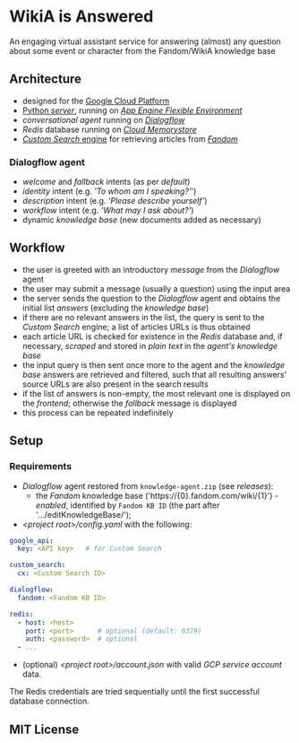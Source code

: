 # WikiA is Answered

An engaging virtual assistant service for answering (almost) any question about some event or character from the Fandom/WikiA knowledge base

## Architecture
- designed for the [Google Cloud Platform](https://cloud.google.com/)
- [Python *server*](https://bareasgi.readthedocs.io/en/latest/), running on [*App Engine Flexible Environment*](https://cloud.google.com/appengine/docs/flexible/)
- *conversational agent* running on [*Dialogflow*](https://dialogflow.com/)
- *Redis* database running on [*Cloud Memorystore*](https://cloud.google.com/memorystore/)
- [*Custom Search* engine](https://www.google.com/cse/) for retrieving articles from [*Fandom*](https://www.fandom.com/)

### Dialogflow agent
- *welcome* and *fallback* intents (as per *default*)
- *identity* intent (e.g. *'To whom am I speaking?'*')
- *description* intent (e.g. *'Please describe yourself'*)
- *workflow* intent (e.g. *'What may I ask about?'*)
- dynamic *knowledge base* (new documents added as necessary)

## Workflow
- the user is greeted with an introductory *message* from the *Dialogflow* agent
- the user may submit a message (usually a question) using the input area
- the server sends the question to the *Dialogflow* agent and obtains the initial list *answers* (excluding the *knowledge base*)
- if there are no relevant answers in the list, the query is sent to the *Custom Search* engine; a list of articles URLs is thus obtained
- each article URL is checked for existence in the *Redis* database and, if necessary, *scraped* and stored in *plain text* in the *agent's* *knowledge base*
- the input query is then sent once more to the agent and the *knowledge base* answers are retrieved and filtered, such that all resulting answers' source URLs are also present in the search results
- if the list of answers is non-empty, the most relevant one is displayed on the *frontend*; otherwise the *fallback* message is displayed
- this process can be repeated indefinitely

## Setup
### Requirements
- *Dialogflow* agent restored from `knowledge-agent.zip` (see *releases*):
  - the *Fandom* knowledge base ('https://{0}.fandom.com/wiki/{1}') - *enabled*, identified by `Fandom KB ID` (the part after '.../editKnowledgeBase/');
- *\<project root>/config.yaml* with the following:
```yaml
google_api:
  key: <API key>   # for Custom Search

custom_search:
  cx: <Custom Search ID>

dialogflow:
  fandom: <Fandom KB ID>

redis:
  - host: <host>
    port: <port>      # optional (default: 6379)
    auth: <password>  # optional
  - ...
```
- (optional) *\<project root>/account.json* with valid *GCP service account* data.

The Redis credentials are tried sequentially until the first successful database connection.

## MIT License
